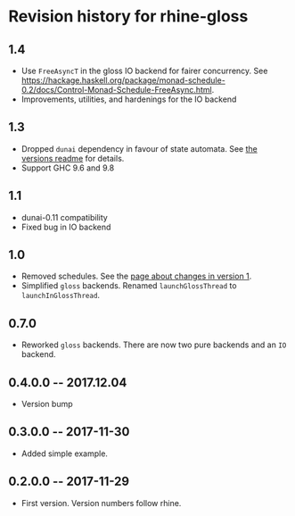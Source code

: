 # Revision history for rhine-gloss

## 1.4

* Use `FreeAsyncT` in the gloss IO backend for fairer concurrency.
  See https://hackage.haskell.org/package/monad-schedule-0.2/docs/Control-Monad-Schedule-FreeAsync.html.
* Improvements, utilities, and hardenings for the IO backend

## 1.3

* Dropped `dunai` dependency in favour of state automata.
  See [the versions readme](./versions.md) for details.
* Support GHC 9.6 and 9.8

## 1.1

* dunai-0.11 compatibility
* Fixed bug in IO backend

## 1.0

* Removed schedules. See the [page about changes in version 1](/version1.md).
* Simplified `gloss` backends. Renamed `launchGlossThread` to `launchInGlossThread`.

## 0.7.0

* Reworked `gloss` backends.
  There are now two pure backends and an `IO` backend.

## 0.4.0.0 -- 2017.12.04

* Version bump

## 0.3.0.0  -- 2017-11-30

* Added simple example.

## 0.2.0.0  -- 2017-11-29

* First version. Version numbers follow rhine.
